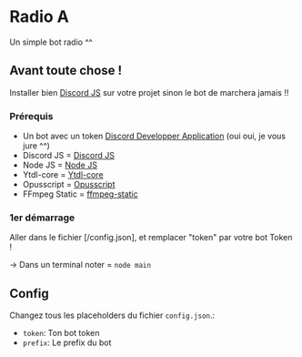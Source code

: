 # Radio A

Un simple bot radio ^^

## Avant toute chose !

Installer bien [Discord JS](https://discord.js.org/#/) sur votre projet sinon le bot de marchera jamais !!

### Prérequis

- Un bot avec un token [Discord Developper Application](https://discord.com/developers/applications/726766282354982912/information) (oui oui, je vous jure ^^)
- Discord JS = [Discord JS](https://discord.js.org/#/)
- Node JS = [Node JS](https://nodejs.org/en/)
- Ytdl-core = [Ytdl-core](https://www.npmjs.com/package/ytdl-core)
- Opusscript = [Opusscript](https://www.npmjs.com/package/opusscript)
- FFmpeg Static = [ffmpeg-static](https://www.npmjs.com/package/ffmpeg-static)

### 1er démarrage

Aller dans le fichier [/config.json], et remplacer "token" par votre bot Token !

-> Dans un terminal noter = ``node main``

## Config
Changez tous les placeholders du fichier ``config.json``.:
 - `token`: Ton bot token
 - `prefix`: Le prefix du bot
